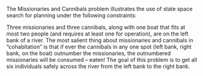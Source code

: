 The Missionaries and Cannibals problem illustrates the use of state space search for planning
under the following constraints:

Three missionaries and three cannibals, along with one boat that fits at most two people (and requires at least one for operation), are on the left bank of a river. The most salient thing about missionaries and cannibals in “cohabitation” is that if ever the cannibals in any one spot (left bank, right bank, on the boat) outnumber the missionaries, the outnumbered missionaries will be consumed – eaten! The goal of this problem is to get all six individuals safely across the river from the left bank to the right bank.
